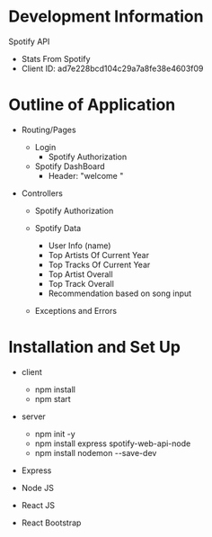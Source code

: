 # Development Information 
Spotify API
- Stats From Spotify
- Client ID: ad7e228bcd104c29a7a8fe38e4603f09

# Outline of Application 
- Routing/Pages
    - Login 
        - Spotify Authorization 
    - Spotify DashBoard
        - Header: "welcome <Name>"

- Controllers
    - Spotify Authorization 
    - Spotify Data 
        - User Info (name)
        - Top Artists Of Current Year 
        - Top Tracks Of Current Year
        - Top Artist Overall
        - Top Track Overall 
        - Recommendation based on song input

    - Exceptions and Errors


# Installation and Set Up 
- client
    - npm install
    - npm start
- server
    - npm init -y
    - npm install express spotify-web-api-node
    - npm install nodemon --save-dev


- Express
- Node JS
- React JS 
- React Bootstrap 
